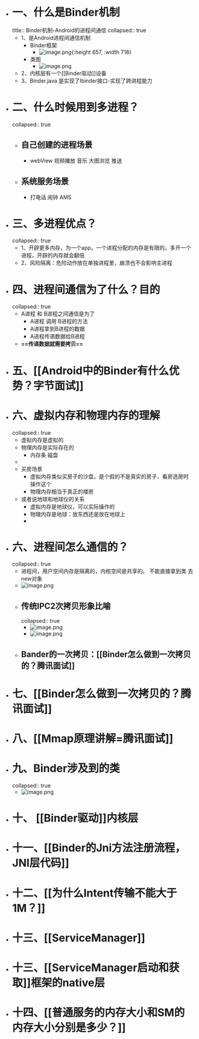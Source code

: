 - # 一、什么是Binder机制
  title:: Binder机制-Android的进程间通信
  collapsed:: true
	- 1、是Android进程间通信机制
		- Binder框架
			- ![image.png](../assets/image_1688269631168_0.png){:height 657, :width 718}
		- 类图
			- ![image.png](../assets/image_1688360884472_0.png)
	- 2、内核层有一个[[Binder驱动]]设备
	- 3、Binder.java 是实现了Ibinder接口-实现了跨进程能力
- # 二、什么时候用到多进程？
  collapsed:: true
	- ## 自己创建的进程场景
		- webView 视频播放 音乐 大图浏览 推送
	- ## 系统服务场景
		- 打电话 闹钟 AMS
- # 三、多进程优点？
  collapsed:: true
	- 1、开辟更多内存，为一个app，一个进程分配的内存是有限的，多开一个进程，开辟的内存就会翻倍
	- 2、风险隔离：危险动作放在单独进程里，崩溃也不会影响主进程
- # 四、进程间通信为了什么？目的
  collapsed:: true
	- A进程 和 B进程之间通信是为了
		- A进程 调用 B进程的方法
		- A进程拿到B进程的数据
		- A进程传递数据给B进程
	- **==传递数据就需要拷贝==**
- # 五、[[Android中的Binder有什么优势？字节面试]]
- # 六、虚拟内存和物理内存的理解
  collapsed:: true
	- 虚拟内存是虚拟的
	- 物理内存是实际存在的
		- 内存条 磁盘
	-
	- 买房场景
		- 虚拟内存类似买房子的沙盘，是个假的不是真实的房子，看房选房时操作这个
		- 物理内存相当于真正的楼房
	- 或者说地球和地球仪的关系
		- 虚拟内存是地球仪，可以实际操作的
		- 物理内存是地球：放东西还是放在地球上
		-
- # 六、进程间怎么通信的？
  collapsed:: true
	- 进程间，用户空间内存是隔离的，内核空间是共享的。  不能直接拿到类 去new对象
	- ![image.png](../assets/image_1688272361964_0.png)
	- ## 传统IPC2次拷贝形象比喻
	  collapsed:: true
		- ![image.png](../assets/image_1688272719853_0.png)
		- ![image.png](../assets/image_1688272773413_0.png)
	- ## Bander的一次拷贝：[[Binder怎么做到一次拷贝的？腾讯面试]]
- # 七、[[Binder怎么做到一次拷贝的？腾讯面试]]
- # 八、[[Mmap原理讲解=腾讯面试]]
- # 九、Binder涉及到的类
  collapsed:: true
	- ![image.png](../assets/image_1688285372324_0.png)
- # 十、 [[Binder驱动]]内核层
- # 十一、[[Binder的Jni方法注册流程，JNI层代码]]
- # 十二、[[为什么Intent传输不能大于1M？]]
- # 十三、[[ServiceManager]]
- # 十三、[[ServiceManager启动和获取]]框架的native层
- # 十四、[[普通服务的内存大小和SM的内存大小分别是多少？]]